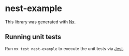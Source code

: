 # nest-example

This library was generated with [Nx](https://nx.dev).

## Running unit tests

Run `nx test nest-example` to execute the unit tests via [Jest](https://jestjs.io).
